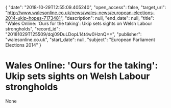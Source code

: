 {
  "date": "2018-10-29T12:55:09.405240", 
  "open_access": false, 
  "target_url": "http://www.walesonline.co.uk/news/wales-news/european-elections-2014-ukip-hopes-7173481", 
  "description": null, 
  "end_date": null, 
  "title": "Wales Online: 'Ours for the taking': Ukip sets sights on Welsh Labour strongholds", 
  "record_id": "20181029T125509/dqj09DuLDopL14t4w0HznQ==", 
  "publisher": "walesonline.co.uk", 
  "start_date": null, 
  "subject": "European Parliament Elections 2014"
}

# Wales Online: 'Ours for the taking': Ukip sets sights on Welsh Labour strongholds

None